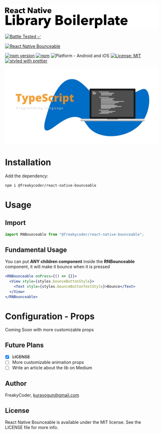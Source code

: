 <img alt="React Native Bounceable" src="assets/logo.png" width="1050"/>

[![Battle Tested ✅](https://img.shields.io/badge/-Battle--Tested%20%E2%9C%85-03666e?style=for-the-badge)](https://github.com/WrathChaos/react-native-bounceable)

[![React Native Bounceable](https://img.shields.io/badge/-Extremely%20easy%20to%20create%20a%20React%20Native%20Component%20Library%20with%20both%20Stateful%20and%20Functional%20Component%20Examples-orange?style=for-the-badge)](https://github.com/WrathChaos/react-native-bounceable)

[![npm version](https://img.shields.io/npm/v/@freakycoder/react-native-bounceable.svg?style=for-the-badge)](https://www.npmjs.com/package/@freakycoder/react-native-bounceable)
[![npm](https://img.shields.io/npm/dt/@freakycoder/react-native-bounceable.svg?style=for-the-badge)](https://www.npmjs.com/package/@freakycoder/react-native-bounceable)
![Platform - Android and iOS](https://img.shields.io/badge/platform-Android%20%7C%20iOS-blue.svg?style=for-the-badge)
[![License: MIT](https://img.shields.io/badge/License-MIT-green.svg?style=for-the-badge)](https://opensource.org/licenses/MIT)
[![styled with prettier](https://img.shields.io/badge/styled_with-prettier-ff69b4.svg?style=for-the-badge)](https://github.com/prettier/prettier)

<p align="center">
  <img alt="React Native Bounceable"
        src="assets/Screenshots/typescript.jpg" />
</p>

# Installation

Add the dependency:

```bash
npm i @freakycoder/react-native-bounceable
```

# Usage

## Import

```jsx
import RNBounceable from "@freakycoder/react-native-bounceable";
```

## Fundamental Usage

You can put **ANY children component** inside the **RNBounceable** component, it will make it bounce when it is pressed

```jsx
<RNBounceable onPress={() => {}}>
  <View style={styles.bounceButtonStyle}>
    <Text style={styles.bounceButtonTextStyle}>Bounce</Text>
  </View>
</RNBounceable>
```

# Configuration - Props

Coming Soon with more customizable props

<!-- | Property | Type | Default | Description |
| -------- | :-----: | :-----: | ------------------------------------------------------- |
| outline | boolean | true | make the button outline |
| solid | boolean | false | make the button with a solid background and a shadow |
| gradient | boolean | false | make the button with a gradient background and a shadow |
| width | number | 150 | change the button's width | -->

## Future Plans

- [x] ~~LICENSE~~
- [ ] More customizable animation props
- [ ] Write an article about the lib on Medium

## Author

FreakyCoder, kurayogun@gmail.com

## License

React Native Bounceable is available under the MIT license. See the LICENSE file for more info.
